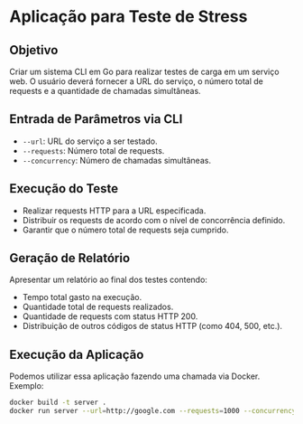 # Aplicação para Teste de Stress

## Objetivo

Criar um sistema CLI em Go para realizar testes de carga em um serviço web. O usuário deverá fornecer a URL do serviço, o número total de requests e a quantidade de chamadas simultâneas.

## Entrada de Parâmetros via CLI

- `--url`: URL do serviço a ser testado.
- `--requests`: Número total de requests.
- `--concurrency`: Número de chamadas simultâneas.

## Execução do Teste

- Realizar requests HTTP para a URL especificada.
- Distribuir os requests de acordo com o nível de concorrência definido.
- Garantir que o número total de requests seja cumprido.

## Geração de Relatório

Apresentar um relatório ao final dos testes contendo:
- Tempo total gasto na execução.
- Quantidade total de requests realizados.
- Quantidade de requests com status HTTP 200.
- Distribuição de outros códigos de status HTTP (como 404, 500, etc.).

## Execução da Aplicação

Podemos utilizar essa aplicação fazendo uma chamada via Docker. Exemplo:

```sh
docker build -t server .
docker run server --url=http://google.com --requests=1000 --concurrency=10
```